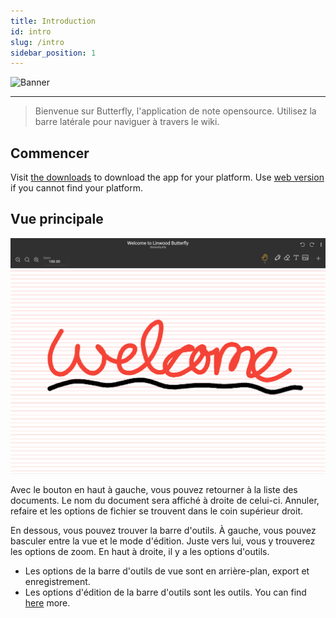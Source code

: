 ```yaml
---
title: Introduction
id: intro
slug: /intro
sidebar_position: 1
---
```


![Banner](/img/banner.png)

***

> Bienvenue sur Butterfly, l'application de note opensource.
> Utilisez la barre latérale pour naviguer à travers le wiki.

## Commencer

Visit [the downloads](/downloads) to download the app for your platform.
Use [web version](https://butterfly.linwood.dev) if you cannot find your platform.

## Vue principale

![Main view](main.png)

Avec le bouton en haut à gauche, vous pouvez retourner à la liste des documents. Le nom du document sera affiché à droite de celui-ci. Annuler, refaire et les options de fichier se trouvent dans le coin supérieur droit.

En dessous, vous pouvez trouver la barre d'outils. À gauche, vous pouvez basculer entre la vue et le mode d'édition. Juste vers lui, vous y trouverez les options de zoom. En haut à droite, il y a les options d'outils.

- Les options de la barre d'outils de vue sont en arrière-plan, export et enregistrement.
- Les options d'édition de la barre d'outils sont les outils. You can find [here](background) more.
